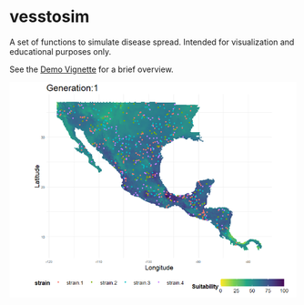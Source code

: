 # vesstosim  
A set of functions to simulate disease spread.  Intended for visualization and educational purposes only.  

See the [Demo Vignette](https://github.com/geoepi/vesstosim/blob/main/vignettes/Demo.md) for a brief overview.  
    
![](vignettes/sim_generations.gif)    

